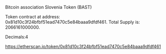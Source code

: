 Bitcoin association Slovenia Token (BAST)

Token contract at address: 0x81d10c3f24bfbf51ead7470c5e84baaa9dfdf461. 
Total Supply is: 2066161000000. 

Decimals:4

https://etherscan.io/token/0x81d10c3f24bfbf51ead7470c5e84baaa9dfdf461

